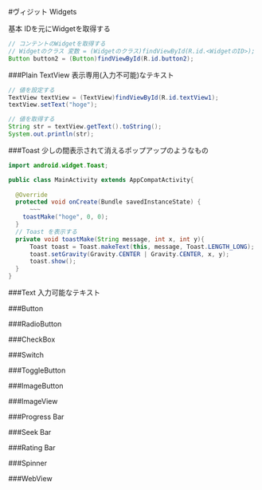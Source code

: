 #ヴィジット Widgets


基本
IDを元にWidgetを取得する

```java
// コンテントのWidgetを取得する
// Widgetのクラス 変数 = (Widgetのクラス)findViewById(R.id.<WidgetのID>);
Button button2 = (Button)findViewById(R.id.button2);
```

###Plain TextView
表示専用(入力不可能)なテキスト

```java
// 値を設定する
TextView textView = (TextView)findViewById(R.id.textView1);
textView.setText("hoge");

// 値を取得する
String str = textView.getText().toString();
System.out.println(str);
```

###Toast
少しの間表示されて消えるポップアップのようなもの

```java
import android.widget.Toast;

public class MainActivity extends AppCompatActivity{
  
  @Override
  protected void onCreate(Bundle savedInstanceState) {
      ~~~
    toastMake("hoge", 0, 0);
  }
  // Toast を表示する
  private void toastMake(String message, int x, int y){
      Toast toast = Toast.makeText(this, message, Toast.LENGTH_LONG);
      toast.setGravity(Gravity.CENTER | Gravity.CENTER, x, y);
      toast.show();
  }
}
```

###Text
入力可能なテキスト

###Button


###RadioButton

###CheckBox

###Switch

###ToggleButton


###ImageButton

###ImageView

###Progress Bar

###Seek Bar

###Rating Bar

###Spinner

###WebView
